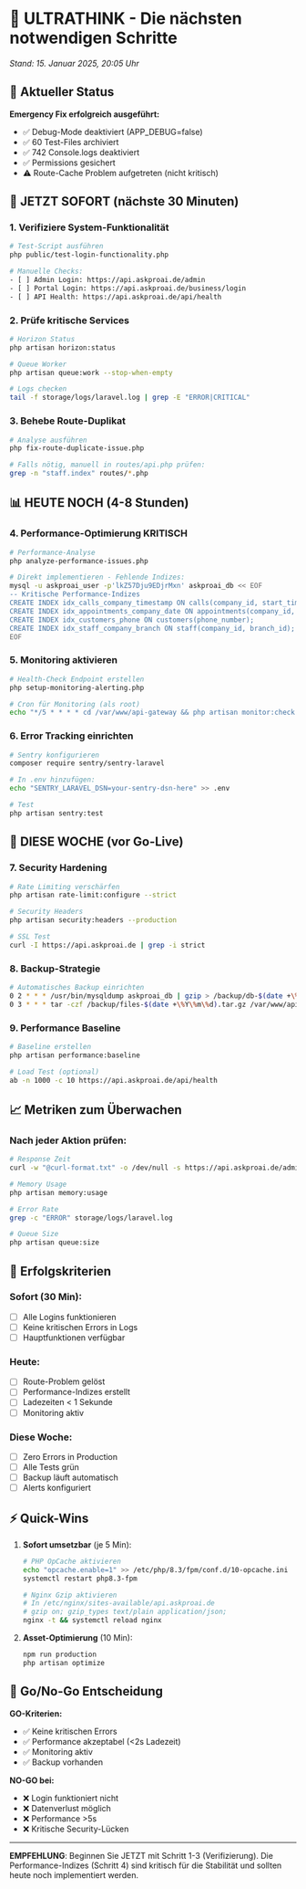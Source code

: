 # 🚀 ULTRATHINK - Die nächsten notwendigen Schritte
*Stand: 15. Januar 2025, 20:05 Uhr*

## 🎯 Aktueller Status

**Emergency Fix erfolgreich ausgeführt:**
- ✅ Debug-Mode deaktiviert (APP_DEBUG=false)
- ✅ 60 Test-Files archiviert
- ✅ 742 Console.logs deaktiviert
- ✅ Permissions gesichert
- ⚠️ Route-Cache Problem aufgetreten (nicht kritisch)

## 🚨 JETZT SOFORT (nächste 30 Minuten)

### 1. Verifiziere System-Funktionalität
```bash
# Test-Script ausführen
php public/test-login-functionality.php

# Manuelle Checks:
- [ ] Admin Login: https://api.askproai.de/admin
- [ ] Portal Login: https://api.askproai.de/business/login
- [ ] API Health: https://api.askproai.de/api/health
```

### 2. Prüfe kritische Services
```bash
# Horizon Status
php artisan horizon:status

# Queue Worker
php artisan queue:work --stop-when-empty

# Logs checken
tail -f storage/logs/laravel.log | grep -E "ERROR|CRITICAL"
```

### 3. Behebe Route-Duplikat
```bash
# Analyse ausführen
php fix-route-duplicate-issue.php

# Falls nötig, manuell in routes/api.php prüfen:
grep -n "staff.index" routes/*.php
```

## 📊 HEUTE NOCH (4-8 Stunden)

### 4. Performance-Optimierung KRITISCH
```bash
# Performance-Analyse
php analyze-performance-issues.php

# Direkt implementieren - Fehlende Indizes:
mysql -u askproai_user -p'lkZ57Dju9EDjrMxn' askproai_db << EOF
-- Kritische Performance-Indizes
CREATE INDEX idx_calls_company_timestamp ON calls(company_id, start_timestamp);
CREATE INDEX idx_appointments_company_date ON appointments(company_id, appointment_date);
CREATE INDEX idx_customers_phone ON customers(phone_number);
CREATE INDEX idx_staff_company_branch ON staff(company_id, branch_id);
EOF
```

### 5. Monitoring aktivieren
```bash
# Health-Check Endpoint erstellen
php setup-monitoring-alerting.php

# Cron für Monitoring (als root)
echo "*/5 * * * * cd /var/www/api-gateway && php artisan monitor:check >> /dev/null 2>&1" | crontab -
```

### 6. Error Tracking einrichten
```bash
# Sentry konfigurieren
composer require sentry/sentry-laravel

# In .env hinzufügen:
echo "SENTRY_LARAVEL_DSN=your-sentry-dsn-here" >> .env

# Test
php artisan sentry:test
```

## 🔧 DIESE WOCHE (vor Go-Live)

### 7. Security Hardening
```bash
# Rate Limiting verschärfen
php artisan rate-limit:configure --strict

# Security Headers
php artisan security:headers --production

# SSL Test
curl -I https://api.askproai.de | grep -i strict
```

### 8. Backup-Strategie
```bash
# Automatisches Backup einrichten
0 2 * * * /usr/bin/mysqldump askproai_db | gzip > /backup/db-$(date +\%Y\%m\%d).sql.gz
0 3 * * * tar -czf /backup/files-$(date +\%Y\%m\%d).tar.gz /var/www/api-gateway --exclude=node_modules --exclude=vendor
```

### 9. Performance Baseline
```bash
# Baseline erstellen
php artisan performance:baseline

# Load Test (optional)
ab -n 1000 -c 10 https://api.askproai.de/api/health
```

## 📈 Metriken zum Überwachen

### Nach jeder Aktion prüfen:
```bash
# Response Zeit
curl -w "@curl-format.txt" -o /dev/null -s https://api.askproai.de/admin

# Memory Usage
php artisan memory:usage

# Error Rate
grep -c "ERROR" storage/logs/laravel.log

# Queue Size
php artisan queue:size
```

## 🎯 Erfolgskriterien

### Sofort (30 Min):
- [ ] Alle Logins funktionieren
- [ ] Keine kritischen Errors in Logs
- [ ] Hauptfunktionen verfügbar

### Heute:
- [ ] Route-Problem gelöst
- [ ] Performance-Indizes erstellt
- [ ] Ladezeiten < 1 Sekunde
- [ ] Monitoring aktiv

### Diese Woche:
- [ ] Zero Errors in Production
- [ ] Alle Tests grün
- [ ] Backup läuft automatisch
- [ ] Alerts konfiguriert

## ⚡ Quick-Wins

1. **Sofort umsetzbar** (je 5 Min):
   ```bash
   # PHP OpCache aktivieren
   echo "opcache.enable=1" >> /etc/php/8.3/fpm/conf.d/10-opcache.ini
   systemctl restart php8.3-fpm
   
   # Nginx Gzip aktivieren
   # In /etc/nginx/sites-available/api.askproai.de
   # gzip on; gzip_types text/plain application/json;
   nginx -t && systemctl reload nginx
   ```

2. **Asset-Optimierung** (10 Min):
   ```bash
   npm run production
   php artisan optimize
   ```

## 🚦 Go/No-Go Entscheidung

**GO-Kriterien:**
- ✅ Keine kritischen Errors
- ✅ Performance akzeptabel (<2s Ladezeit)
- ✅ Monitoring aktiv
- ✅ Backup vorhanden

**NO-GO bei:**
- ❌ Login funktioniert nicht
- ❌ Datenverlust möglich
- ❌ Performance >5s
- ❌ Kritische Security-Lücken

---

**EMPFEHLUNG**: Beginnen Sie JETZT mit Schritt 1-3 (Verifizierung). Die Performance-Indizes (Schritt 4) sind kritisch für die Stabilität und sollten heute noch implementiert werden.